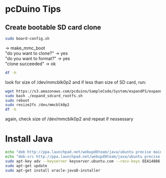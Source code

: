# pcDuino Tips

## Create bootable SD card clone
```bash
sudo board-config.sh
```
-> make_mmc_boot  
"do you want to clone?" -> yes  
"do you want to format?" -> yes  
"clone succeeded" -> ok
  
```bash
df -h
```
look for size of /dev/mmcblk0p2 and if less than size of SD card, run: 
```bash
wget https://s3.amazonaws.com/pcduino/SampleCode/System/expandFS/expand_sdcard_rootfs.sh
sudo bash ./expand_sdcard_rootfs.sh
sudo reboot
sudo resize2fs /dev/mmcblk0p2
df -h
```
again, check size of /dev/mmcblk0p2 and repeat if nessessary

# Install Java
```bash
echo "deb http://ppa.launchpad.net/webupd8team/java/ubuntu precise main" | sudo tee -a /etc/apt/sources.list
echo "deb-src http://ppa.launchpad.net/webupd8team/java/ubuntu precise main" | sudo tee -a /etc/apt/sources.list
sudo apt-key adv --keyserver keyserver.ubuntu.com --recv-keys EEA14886
sudo apt-get update
sudo apt-get install oracle-java8-installer
```
